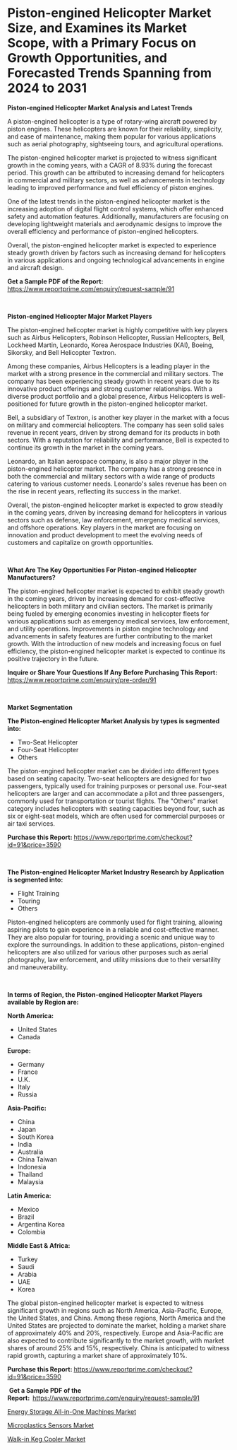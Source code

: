 <p><h1>Piston-engined Helicopter Market Size, and Examines its Market Scope, with a Primary Focus on Growth Opportunities, and Forecasted Trends Spanning from 2024 to 2031</h1></p><p><strong>Piston-engined Helicopter Market Analysis and Latest Trends</strong></p>
<p><p>A piston-engined helicopter is a type of rotary-wing aircraft powered by piston engines. These helicopters are known for their reliability, simplicity, and ease of maintenance, making them popular for various applications such as aerial photography, sightseeing tours, and agricultural operations.</p><p>The piston-engined helicopter market is projected to witness significant growth in the coming years, with a CAGR of 8.93% during the forecast period. This growth can be attributed to increasing demand for helicopters in commercial and military sectors, as well as advancements in technology leading to improved performance and fuel efficiency of piston engines.</p><p>One of the latest trends in the piston-engined helicopter market is the increasing adoption of digital flight control systems, which offer enhanced safety and automation features. Additionally, manufacturers are focusing on developing lightweight materials and aerodynamic designs to improve the overall efficiency and performance of piston-engined helicopters.</p><p>Overall, the piston-engined helicopter market is expected to experience steady growth driven by factors such as increasing demand for helicopters in various applications and ongoing technological advancements in engine and aircraft design.</p></p>
<p><strong>Get a Sample PDF of the Report:&nbsp;</strong> <a href="https://www.reportprime.com/enquiry/request-sample/91">https://www.reportprime.com/enquiry/request-sample/91</a></p>
<p>&nbsp;</p>
<p><strong>Piston-engined Helicopter Major Market Players</strong></p>
<p><p>The piston-engined helicopter market is highly competitive with key players such as Airbus Helicopters, Robinson Helicopter, Russian Helicopters, Bell, Lockheed Martin, Leonardo, Korea Aerospace Industries (KAI), Boeing, Sikorsky, and Bell Helicopter Textron.</p><p>Among these companies, Airbus Helicopters is a leading player in the market with a strong presence in the commercial and military sectors. The company has been experiencing steady growth in recent years due to its innovative product offerings and strong customer relationships. With a diverse product portfolio and a global presence, Airbus Helicopters is well-positioned for future growth in the piston-engined helicopter market.</p><p>Bell, a subsidiary of Textron, is another key player in the market with a focus on military and commercial helicopters. The company has seen solid sales revenue in recent years, driven by strong demand for its products in both sectors. With a reputation for reliability and performance, Bell is expected to continue its growth in the market in the coming years.</p><p>Leonardo, an Italian aerospace company, is also a major player in the piston-engined helicopter market. The company has a strong presence in both the commercial and military sectors with a wide range of products catering to various customer needs. Leonardo's sales revenue has been on the rise in recent years, reflecting its success in the market.</p><p>Overall, the piston-engined helicopter market is expected to grow steadily in the coming years, driven by increasing demand for helicopters in various sectors such as defense, law enforcement, emergency medical services, and offshore operations. Key players in the market are focusing on innovation and product development to meet the evolving needs of customers and capitalize on growth opportunities.</p></p>
<p>&nbsp;</p>
<p><strong>What Are The Key Opportunities For Piston-engined Helicopter Manufacturers?</strong></p>
<p><p>The piston-engined helicopter market is expected to exhibit steady growth in the coming years, driven by increasing demand for cost-effective helicopters in both military and civilian sectors. The market is primarily being fueled by emerging economies investing in helicopter fleets for various applications such as emergency medical services, law enforcement, and utility operations. Improvements in piston engine technology and advancements in safety features are further contributing to the market growth. With the introduction of new models and increasing focus on fuel efficiency, the piston-engined helicopter market is expected to continue its positive trajectory in the future.</p></p>
<p><strong>Inquire or Share Your Questions If Any Before Purchasing This Report:</strong> <a href="https://www.reportprime.com/enquiry/pre-order/91">https://www.reportprime.com/enquiry/pre-order/91</a></p>
<p>&nbsp;</p>
<p><strong>Market Segmentation</strong></p>
<p><strong>The Piston-engined Helicopter Market Analysis by types is segmented into:</strong></p>
<p><ul><li>Two-Seat Helicopter</li><li>Four-Seat Helicopter</li><li>Others</li></ul></p>
<p><p>The piston-engined helicopter market can be divided into different types based on seating capacity. Two-seat helicopters are designed for two passengers, typically used for training purposes or personal use. Four-seat helicopters are larger and can accommodate a pilot and three passengers, commonly used for transportation or tourist flights. The "Others" market category includes helicopters with seating capacities beyond four, such as six or eight-seat models, which are often used for commercial purposes or air taxi services.</p></p>
<p><strong>Purchase this Report:&nbsp;</strong><a href="https://www.reportprime.com/checkout?id=91&price=3590">https://www.reportprime.com/checkout?id=91&price=3590</a></p>
<p>&nbsp;</p>
<p><strong>The Piston-engined Helicopter Market Industry Research by Application is segmented into:</strong></p>
<p><ul><li>Flight Training</li><li>Touring</li><li>Others</li></ul></p>
<p><p>Piston-engined helicopters are commonly used for flight training, allowing aspiring pilots to gain experience in a reliable and cost-effective manner. They are also popular for touring, providing a scenic and unique way to explore the surroundings. In addition to these applications, piston-engined helicopters are also utilized for various other purposes such as aerial photography, law enforcement, and utility missions due to their versatility and maneuverability.</p></p>
<p>&nbsp;</p>
<p><strong>In terms of Region, the Piston-engined Helicopter Market Players available by Region are:</strong></p>
<p>
    <p> <strong> North America: </strong>
        <ul>
            <li>United States</li>
            <li>Canada</li>
        </ul>
        </p> 
    <p> <strong> Europe: </strong>
        <ul>
            <li>Germany</li>
            <li>France</li>
            <li>U.K.</li>
            <li>Italy</li>
            <li>Russia</li>
        </ul>
        </p> 
    <p> <strong> Asia-Pacific: </strong>
        <ul>
            <li>China</li>
            <li>Japan</li>
            <li>South Korea</li>
            <li>India</li>
            <li>Australia</li>
            <li>China Taiwan</li>
            <li>Indonesia</li>
            <li>Thailand</li>
            <li>Malaysia</li>
        </ul>
        </p> 
    <p> <strong> Latin America: </strong>
        <ul>
            <li>Mexico</li>
            <li>Brazil</li>
            <li>Argentina Korea</li>
            <li>Colombia</li>
        </ul>
        </p> 
    <p> <strong> Middle East & Africa: </strong>
        <ul>
            <li>Turkey</li>
            <li>Saudi</li>
            <li>Arabia</li>
            <li>UAE</li>
            <li>Korea</li>
        </ul>
    </p>
    </p>
<p><p>The global piston-engined helicopter market is expected to witness significant growth in regions such as North America, Asia-Pacific, Europe, the United States, and China. Among these regions, North America and the United States are projected to dominate the market, holding a market share of approximately 40% and 20%, respectively. Europe and Asia-Pacific are also expected to contribute significantly to the market growth, with market shares of around 25% and 15%, respectively. China is anticipated to witness rapid growth, capturing a market share of approximately 10%.</p></p>
<p><strong>Purchase this Report: </strong><a href="https://www.reportprime.com/checkout?id=91&price=3590">https://www.reportprime.com/checkout?id=91&price=3590</a></p>
<p>&nbsp;<strong>Get a Sample PDF of the Report:&nbsp;&nbsp;</strong><a href="https://www.reportprime.com/enquiry/request-sample/91">https://www.reportprime.com/enquiry/request-sample/91</a></p>
<p><strong></strong></p>
<p><p><a href="https://view.publitas.com/reportprime-1/energy-storage-all-in-one-machines-market-size-growth-outlook-from-2023-to-2030-projecting-at-markets-trends-analysis-by-application-regional-outlook-and-revenue/">Energy Storage All-in-One Machines Market</a></p><p><a href="https://view.publitas.com/reportprime-1/microplastics-sensors-market-size-focuses-on-market-dynamics-in-depth-analysis-and-future-projections-of-its-market-forecasted-for-period-from-2023-to-2030/">Microplastics Sensors Market</a></p><p><a href="https://view.publitas.com/reportprime-1/walk-in-keg-cooler-market-offer-valuable-insights-into-market-size-market-share-market-trends-and-projections-spanning-from-2023-to-2030/">Walk-in Keg Cooler Market</a></p></p>